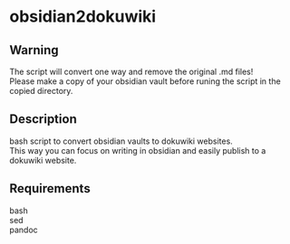 # obsidian2dokuwiki

## Warning
The script will convert one way and remove the original .md files!  
Please make a copy of your obsidian vault before runing the script in the copied directory.

## Description
bash script to convert obsidian vaults to dokuwiki websites.  
This way you can focus on writing in obsidian and easily publish to a dokuwiki website.

## Requirements
bash  
sed  
pandoc  
